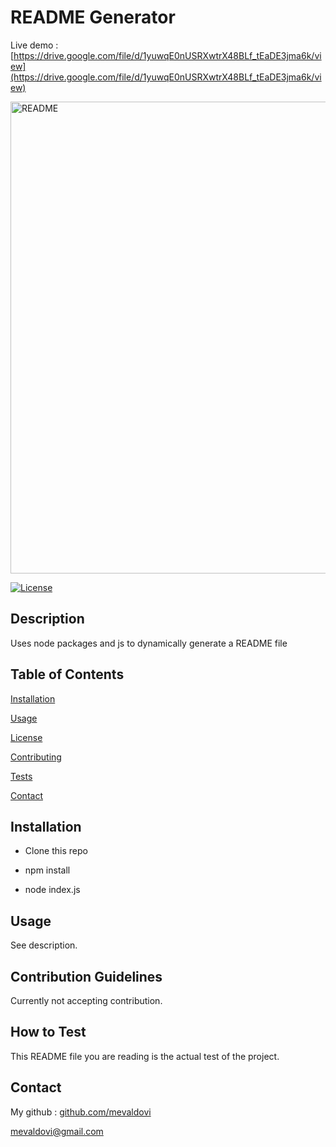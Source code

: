 # README Generator
Live demo : [https://drive.google.com/file/d/1yuwqE0nUSRXwtrX48BLf_tEaDE3jma6k/view](https://drive.google.com/file/d/1yuwqE0nUSRXwtrX48BLf_tEaDE3jma6k/view)

<img width="755" alt="README" src="https://user-images.githubusercontent.com/83307023/135497661-5985f554-998b-4584-b726-0eb2243992fe.PNG">


  [![License](https://img.shields.io/badge/License-MIT-yellow.svg)](https://opensource.org/licenses/MIT)

## Description

Uses node packages and js to dynamically generate a README file

## Table of Contents
[Installation](#Installation)  

[Usage](#Usage)

[License](#License)  

[Contributing](#Contribution-Guidelines) 

[Tests](#How-To-Test)

[Contact](#Contact)  

## Installation

- Clone this repo

- npm install 

- node index.js

## Usage

See description.

## Contribution Guidelines

Currently not accepting contribution.

## How to Test

This README file you are reading is the actual test of the project.



## Contact

My github : [github.com/mevaldovi](https://github.com/mevaldovi)

mevaldovi@gmail.com  

